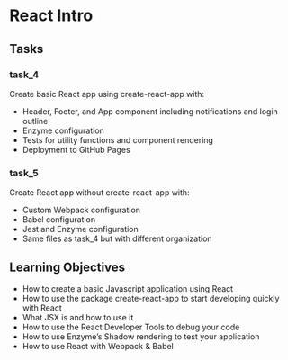 # React Intro

## Tasks

### task_4

Create basic React app using create-react-app with:
- Header, Footer, and App component including notifications and login outline
- Enzyme configuration
- Tests for utility functions and component rendering
- Deployment to GitHub Pages

### task_5

Create React app without create-react-app with:
- Custom Webpack configuration
- Babel configuration
- Jest and Enzyme configuration
- Same files as task_4 but with different organization

## Learning Objectives
- How to create a basic Javascript application using React
- How to use the package create-react-app to start developing quickly with React
- What JSX is and how to use it
- How to use the React Developer Tools to debug your code
- How to use Enzyme’s Shadow rendering to test your application
- How to use React with Webpack & Babel
